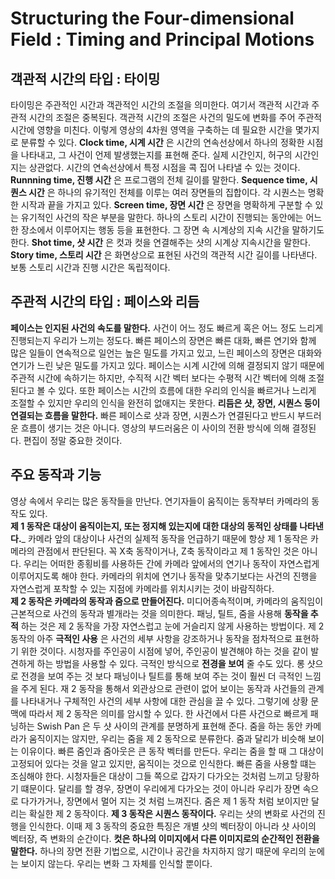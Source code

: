 # Structuring the Four-dimensional Field : Timing and Principal Motions
## 객관적 시간의 타입 : 타이밍
타이밍은 주관적인 시간과 객관적인 시간의 조절을 의미한다. 여기서 객관적 시간과 주관적 시간의 조절은 중복된다.
객관적 시간의 조절은 사건의 밀도에 변화를 주어 주관적 시간에 영향을 미친다. 이렇게 영상의 4차원 영역을 구축하는 데 필요한 시간을 몇가지로 분류할 수 있다.
__Clock time, 시계 시간__ 은 시간의 연속선상에서 하나의 정확한 시점을 나타내고, 그 사건이 언제 발생했는지를 표현해 준다.
실제 시간인지, 허구의 시간인지는 상관없다. 시간의 연속선상에서 특정 시점을 콕 집어 나타낼 수 있는 것이다.
__Runnning time, 진행 시간__ 은 프로그램의 전체 길이를 말한다. 
__Sequence time, 시퀀스 시간__ 은 하나의 유기적인 전체를 이루는 여러 장면들의 집합이다. 각 시퀀스는 명확한 시작과 끝을 가지고 있다.
__Screen time, 장면 시간__ 은 장면을 명확하게 구분할 수 있는 유기적인 사건의 작은 부분을 말한다. 하나의 스토리 시간이 진행되는 동안에는 어느 한 장소에서 이루어지는 행동 등을 표현한다.
그 장면 속 시계상의 지속 시간을 말하기도 한다.
__Shot time, 샷 시간__ 은 컷과 컷을 연결해주는 샷의 시계상 지속시간을 말한다. 
__Story time, 스토리 시간__ 은 화면상으로 표현된 사건의 객관적 시간 길이를 나타낸다. 보통 스토리 시간과 진행 시간은 독립적이다. 

## 주관적 시간의 타입 : 페이스와 리듬
__페이스는 인지된 사건의 속도를 말한다.__ 사건이 어느 정도 빠르게 혹은 어느 정도 느리게 진행되는지 우리가 느끼는 정도다. 
빠른 페이스의 장면은 빠른 대화, 빠른 연기와 함께 많은 일들이 연속적으로 일언는 높은 밀도를 가지고 있고, 느린 페이스의 장면은 대화와 연기가 느린 낮은 밀도를 가지고 있다.
페이스는 시계 시간에 의해 결정되지 않기 때문에 주관적 시간에 속하기는 하지만, 수직적 시간 벡터 보다는 수평적 시간 벡터에 의해 조절된다고 볼 수 있다. 
또한 페이스는 시간의 흐름에 대한 우리의 인식을 빠르거나 느리게 조절할 수 있지만 우리의 인식을 완전히 없애지는 못한다.
__리듬은 샷, 장면, 시퀀스 둥이 연결되는 흐름을 말한다.__ 빠른 페이스로 샷과 장면, 시퀀스가 연결된다고 반드시 부드러운 흐름이 생기는 것은 아니다.
영상의 부드러움은 이 사이의 전환 방식에 의해 결정된다. 편집이 정말 중요한 것이다.

## 주요 동작과 기능
영상 속에서 우리는 많은 동작들을 만난다. 연기자들이 움직이는 동작부터 카메라의 동작도 있다.    
__제 1 동작은 대상이 움직이는지, 또는 정지해 있는지에 대한 대상의 동적인 상태를 나타낸다.___
카메라 앞의 대상이나 사건의 실제적 동작을 언급하기 때문에 항상 제 1 동작은 카메라의 관점에서 판단된다. 꼭 X축 동작이거나, Z축 동작이라고 제 1 동작인 것은 아니다.
우리는 어떠한 종횡비를 사용하든 간에 카메라 앞에서의 연기나 동작이 자연스럽게 이루어지도록 해야 한다.
카메라의 위치에 연기나 동작을 맞추기보다는 사건의 진행을 자연스럽게 포착할 수 있는 지점에 카메라를 위치시키는 것이 바람직하다.   
__제 2 동작은 카메라의 동작과 줌으로 만들어진다.__
미디어종속적이며, 카메라의 움직임이 근본적으로 사건의 동작과 별개라는 것을 의미한다.
패닝, 틸트, 줌을 사용해 __동작을 추적__ 하는 것은 제 2 동작을 가장 자연스럽고 눈에 거슬리지 않게 사용하는 방법이다. 
제 2 동작의 아주 __극적인 사용__ 은 사건의 세부 사항을 강조하거나 동작을 점차적으로 표현하기 위한 것이다.
시청자를 주인공이 시점에 넣어, 주인공이 발견해야 하는 것을 같이 발견하게 하는 방법을 사용할 수 있다.
극적인 방식으로 __전경을 보여__ 줄 수도 있다. 롱 샷으로 전경을 보여 주는 것 보다 패닝이나 틸트를 통해 보여 주는 것이 훨씬 더 극적인 느낌을 주게 된다.
재 2 동작을 통해서 외관상으로 관련이 없어 보이는 동작과 사건들의 관계를 나타내거나 구체적인 사건의 세부 사항에 대한 관심을 끌 수 있다.
그렇기에 상황 문맥에 따라서 제 2 동작은 의미를 암시할 수 있다. 한 사건에서 다른 사건으로 빠르게 패닝하는 Swish Pan 은 두 샷 사이의 관계를 분명하게 표현해 준다.
줌을 하는 동안 카메라가 움직이지는 않지만, 우리는 줌을 제 2 동작으로 분류한다. 줌과 달리가 비슷해 보이는 이유이다.
빠른 줌인과 줌아웃은 큰 동작 벡터를 만든다. 우리는 줌을 할 때 그 대상이 고정되어 있다는 것을 알고 있지만, 움직이는 것으로 인식한다.
빠른 줌을 사용할 떄는 조심해야 한다. 시청자들은 대상이 그들 쪽으로 갑자기 다가오는 것처럼 느끼고 당황하기 떄문이다.
달리를 할 경우, 장면이 우리에게 다가오는 것이 아니라 우리가 장면 속으로 다가가거나, 장면에서 멀어 지는 것 처럼 느껴진다.
줌은 제 1 동작 처럼 보이지만 달리는 확실한 제 2 동작이다.
__제 3 동작은 시퀀스 동작이다.__ 우리는 샷의 변화로 사건의 진행을 인식한다.
이때 제 3 동작의 중요한 특징은 개별 샷의 벡터장이 아니라 샷 사이의 벡터장, 즉 변화의 순간이다.
__컷은 하나의 이미지에서 다른 이미지로의 순간적인 전환을 말한다.__
하나의 장면 전환 기법으로, 시간이나 공간을 차지하지 않기 때문에 우리의 눈에는 보이지 않는다. 우리는 변화 그 자체를 인식할 뿐이다.
